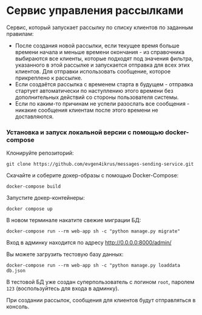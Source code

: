 # Сервис управления рассылками

Сервис, который запускает рассылку по списку клиентов по заданным правилам:
- После создания новой рассылки, если текущее время больше времени начала и меньше времени окончания - из справочника выбираются все клиенты, которые подходят под значения фильтра, указанного в этой рассылке и запускается отправка для всех этих клиентов. Для отправки использовать сообщение, которое прикреплено к рассылке.
- Если создаётся рассылка с временем старта в будущем - отправка стартует автоматически по наступлению этого времени без дополнительных действий со стороны пользователя системы.
- Если по каким-то причинам не успели разослать все сообщения - никакие сообщения клиентам после этого времени не доставляются.

### Установка и запуск локальной версии с помощью docker-compose
Клонируйте репозиторий:
```shell
git clone https://github.com/evgen4ikrus/messages-sending-service.git
```
Скачайте и соберите докер-образы с помощью Docker-Сompose:
```shell
docker-compose build
``` 
Запустите докер-контейнеры:
``` shell
docker compose up
```
В новом терминале накатите свежие миграции БД:
```shell
docker-compose run --rm web-app sh -c "python manage.py migrate"
```
Вход в админку находится по адресу http://0.0.0.0:8000/admin/

Вы можете загрузить тестовую базу данных:
```shell
docker-compose run --rm web-app sh -c "python manage.py loaddata db.json
```
В тестовой БД уже создан суперпользователь с логином `root`, паролем `123` (воспользуйтесь для входа в админку).

При создании рассылок, сообщения для клиентов будут отправляться в консоль.
